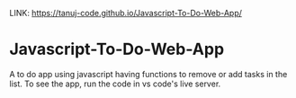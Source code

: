 LINK: https://tanuj-code.github.io/Javascript-To-Do-Web-App/
# Javascript-To-Do-Web-App
A to do app using javascript having functions to remove or add tasks in the list.
To see the app, run the code in vs code's live server.
